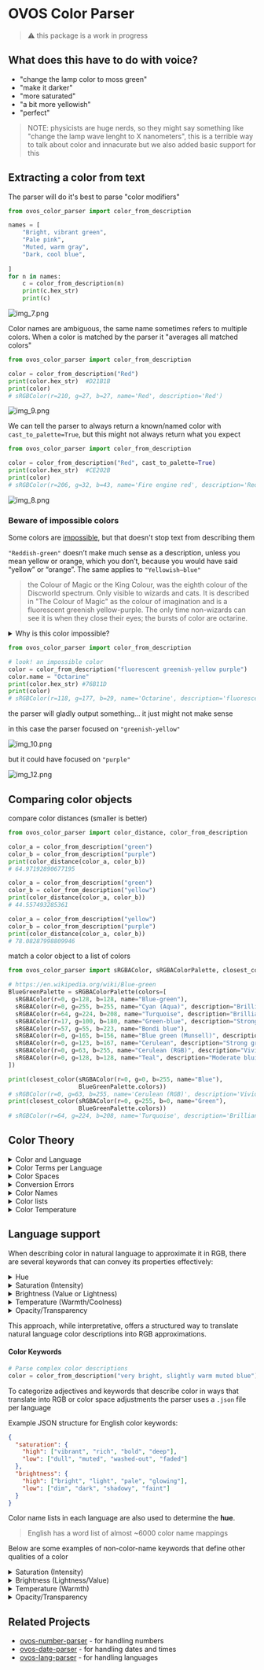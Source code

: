 # OVOS Color Parser

> :warning: this package is a work in progress

## What does this have to do with voice?

- "change the lamp color to moss green"
- "make it darker"
- "more saturated"
- "a bit more yellowish"
- "perfect"

> NOTE: physicists are huge nerds, so they might say something like "change the lamp wave lenght to X nanometers", this
> is a terrible way to talk about color and innacurate but we also added basic support for this



## Extracting a color from text

The parser will do it's best to parse "color modifiers"

```python
from ovos_color_parser import color_from_description

names = [
    "Bright, vibrant green",
    "Pale pink",
    "Muted, warm gray",
    "Dark, cool blue",
  
]
for n in names:
    c = color_from_description(n)
    print(c.hex_str)
    print(c)
```
![img_7.png](img_7.png)

Color names are ambiguous, the same name sometimes refers to multiple colors. When a color is matched by the parser it "averages all matched colors"
```python
from ovos_color_parser import color_from_description

color = color_from_description("Red")
print(color.hex_str)  #D21B1B
print(color) 
# sRGBColor(r=210, g=27, b=27, name='Red', description='Red')
```
![img_9.png](img_9.png)


We can tell the parser to always return a known/named color with `cast_to_palette=True`, but this might not always return what you expect
```python
from ovos_color_parser import color_from_description

color = color_from_description("Red", cast_to_palette=True)
print(color.hex_str)  #CE202B
print(color)
# sRGBColor(r=206, g=32, b=43, name='Fire engine red', description='Red')
```

![img_8.png](img_8.png)

### Beware of impossible colors

Some colors are [impossible](https://en.wikipedia.org/wiki/Impossible_color), but that doesn't stop text from describing them

`"Reddish-green"` doesn’t make much sense as a description, unless you mean yellow or orange, which you don’t, because you would have said “yellow” or “orange”. The same applies to `"Yellowish–blue"`

> the Colour of Magic or the King Colour, was the eighth colour of the Discworld spectrum. 
Only visible to wizards and cats. It is described in "The Colour of Magic" as the colour of imagination and is a fluorescent greenish yellow-purple. 
The only time non-wizards can see it is when they close their eyes; the bursts of color are octarine.

<details>
  <summary>Why is this color impossible?</summary>

Fluorescent greenish-yellow and purple are essentially opposite colors on the color wheel, with wavelengths that can’t coexist in a single light wave in the visible spectrum. Here’s why:

1. Color Wavelengths and Light: Greenish-yellow light falls in a wavelength range of about 560–590 nanometers, while purple is not a pure spectral color but a combination of blue (around 450–495 nm) and red (around 620–750 nm). Human eyes perceive purple as a combination of these two ends of the spectrum.
2. Color Opponency Theory: The human visual system relies on color opponency, where certain pairs of colors (like red-green and blue-yellow) are processed in opposing channels. Because of this, our brains can’t interpret colors that simultaneously activate both ends of an opponent channel. This is why we don’t perceive colors like reddish-green or yellowish-blue—our brains are simply wired to cancel out those combinations.
3. Perceptual Limits: Fluorescent colors are especially intense because they emit light in a narrow, concentrated wavelength range, making them appear very saturated and bright. Attempting to mix fluorescent greenish-yellow with purple not only challenges the physiology of the eye but would also result in a muted brown or gray tone, as the colors cancel each other out.

In short, fluorescent greenish-yellow and purple light can’t coexist in a way our eyes can interpret as a single, stable color because of the biological limits of human color perception.
</details>

```python
from ovos_color_parser import color_from_description

# look! an impossible color
color = color_from_description("fluorescent greenish-yellow purple")
color.name = "Octarine"
print(color.hex_str) #76B11D
print(color)
# sRGBColor(r=118, g=177, b=29, name='Octarine', description='fluorescent greenish-yellow purple')
```
the parser will gladly output something... it just might not make sense

in this case the parser focused on `"greenish-yellow"`

![img_10.png](img_10.png)

but it could have focused on `"purple"`

![img_12.png](img_12.png)

## Comparing color objects

compare color distances (smaller is better)

```python
from ovos_color_parser import color_distance, color_from_description

color_a = color_from_description("green")
color_b = color_from_description("purple")
print(color_distance(color_a, color_b))
# 64.97192890677195

color_a = color_from_description("green")
color_b = color_from_description("yellow")
print(color_distance(color_a, color_b))
# 44.557493285361

color_a = color_from_description("yellow")
color_b = color_from_description("purple")
print(color_distance(color_a, color_b))
# 78.08287998809946
```

match a color object to a list of colors

```python
from ovos_color_parser import sRGBAColor, sRGBAColorPalette, closest_color

# https://en.wikipedia.org/wiki/Blue-green
BlueGreenPalette = sRGBAColorPalette(colors=[
  sRGBAColor(r=0, g=128, b=128, name="Blue-green"),
  sRGBAColor(r=0, g=255, b=255, name="Cyan (Aqua)", description="Brilliant bluish green"),
  sRGBAColor(r=64, g=224, b=208, name="Turquoise", description="Brilliant bluish green"),
  sRGBAColor(r=17, g=100, b=180, name="Green-blue", description="Strong blue"),
  sRGBAColor(r=57, g=55, b=223, name="Bondi blue"),
  sRGBAColor(r=0, g=165, b=156, name="Blue green (Munsell)", description="Brilliant bluish green"),
  sRGBAColor(r=0, g=123, b=167, name="Cerulean", description="Strong greenish blue"),
  sRGBAColor(r=0, g=63, b=255, name="Cerulean (RGB)", description="Vivid blue"),
  sRGBAColor(r=0, g=128, b=128, name="Teal", description="Moderate bluish green"),
])

print(closest_color(sRGBAColor(r=0, g=0, b=255, name="Blue"),
                    BlueGreenPalette.colors))
# sRGBColor(r=0, g=63, b=255, name='Cerulean (RGB)', description='Vivid blue')
print(closest_color(sRGBAColor(r=0, g=255, b=0, name="Green"),
                    BlueGreenPalette.colors))
# sRGBColor(r=64, g=224, b=208, name='Turquoise', description='Brilliant bluish green')
```

## Color Theory

<details>
  <summary>Color and Language</summary>

Different languages are different names and numbers of colors! color is not universal!

For example, in many languages the colors described in English as "blue" and "green" are colexified, i.e., expressed
using a single umbrella term. To render this ambiguous notion in English, linguists use the blend word grue, from green
and blue

The wikipedia pages
for [Linguistic relativity and the color naming debate](https://en.wikipedia.org/wiki/Linguistic_relativity_and_the_color_naming_debate) , [Blue/Green distinction](Blue–green distinction in language)
and [Color terms](https://en.wikipedia.org/wiki/Color_term) offer a good introduction to this fascinating topic

Colors in language follow a specific evolutionary pattern. This pattern is as follows:

1. All languages contain terms for black and white.
2. If a language contains three terms, then it contains a term for red.
3. If a language contains four terms, then it contains a term for either green or yellow (but not both).
4. If a language contains five terms, then it contains terms for both green and yellow.
5. If a language contains six terms, then it contains a term for blue.
6. If a language contains seven terms, then it contains a term for brown.
7. If a language contains eight or more terms, then it contains terms for purple, pink, orange or gray.

</details>

<details>
  <summary>Color Terms per Language</summary>

In the Bassa language, there are **two terms** for classifying colors; ziza (white, yellow, orange, and red) and hui (
black, violet, blue, and green)

In the Bambara language, there are **three color terms**: dyema (white, beige), blema (reddish, brownish), and fima (
dark green, indigo, and black).

The Ovahimba use **four color names**: zuzu stands for dark shades of blue, red, green, and purple; vapa is white and
some shades of yellow; buru is some shades of green and blue; and dambu is some other shades of green, red, and brown.

![img.png](img.png)

English has **11 basic color terms**: black, white, red, green, yellow, blue, brown, orange, pink, purple, and gray;
other languages have between 2 and 12. All other colors are considered by most speakers of that language to be variants
of these basic color terms

Italian, Russian and Hebrew have **twelve basic color terms**, each distinguishing blue and light blue. A Russian will
make the same red/pink and orange/brown distinctions, but will also make a further distinction between синий (sinii) and
голубой (goluboi), which English speakers would call dark and light blue. To Russian speakers, sinii and goluboi are as
separate as red and pink, or orange and brown.

</details>



<details>
  <summary>Color Spaces</summary>

RGB uses additive color mixing, because it describes what kind of light needs to be emitted to produce a given color.
RGB stores individual values for red, green and blue. RGBA is RGB with an additional channel, alpha, to indicate
transparency. Common color spaces based on the RGB model include sRGB, Adobe RGB, ProPhoto RGB, scRGB, and CIE RGB.

![img_3.png](img_3.png)

CMYK uses subtractive color mixing used in the printing process, because it describes what kind of inks need to be
applied so the light reflected from the substrate and through the inks produces a given color. One starts with a white
substrate (canvas, page, etc.), and uses ink to subtract color from white to create an image. CMYK stores ink values for
cyan, magenta, yellow and black. There are many CMYK color spaces for different sets of inks, substrates, and press
characteristics (which change the dot gain or transfer function for each ink and thus change the appearance).

YIQ was formerly used in NTSC (North America, Japan and elsewhere) television broadcasts for historical reasons. This
system stores a luma value roughly analogous to (and sometimes incorrectly identified as)[9][10] luminance, along with
two chroma values as approximate representations of the relative amounts of blue and red in the color. It is similar to
the YUV scheme used in most video capture systems[11] and in PAL (Australia, Europe, except France, which uses SECAM)
television, except that the YIQ color space is rotated 33° with respect to the YUV color space and the color axes are
swapped. The YDbDr scheme used by SECAM television is rotated in another way.

YPbPr is a scaled version of YUV. It is most commonly seen in its digital form, YCbCr, used widely in video and image
compression schemes such as MPEG and JPEG.

xvYCC is a new international digital video color space standard published by the IEC (IEC 61966-2-4). It is based on the
ITU BT.601 and BT.709 standards but extends the gamut beyond the R/G/B primaries specified in those standards.

HSV (hue, saturation, value), also known as HSB (hue, saturation, brightness) is often used by artists because it is
often more natural to think about a color in terms of hue and saturation than in terms of additive or subtractive color
components. HSV is a transformation of an RGB color space, and its components and colorimetry are relative to the RGB
color space from which it was derived.

![img_2.png](img_2.png)

HSL (hue, saturation, lightness/luminance), also known as HLS or HSI (hue, saturation, intensity) is quite similar to
HSV, with "lightness" replacing "brightness". The difference is that the brightness of a pure color is equal to the
brightness of white, while the lightness of a pure color is equal to the lightness of a medium gray.

</details>


<details>
  <summary>Conversion Errors</summary>


A color in one absolute color space can be converted into another absolute color space, and back again, in general;
however, some color spaces may have gamut limitations, and converting colors that lie outside that gamut will not
produce correct results. There are also likely to be rounding errors, especially if the popular range of only 256
distinct values per component (8-bit color) is used.

One part of the definition of an absolute color space is the viewing conditions. The same color, viewed under different
natural or artificial lighting conditions, will look different. Those involved professionally with color matching may
use viewing rooms, lit by standardized lighting.

Occasionally, there are precise rules for converting between non-absolute color spaces. For example, HSL and HSV spaces
are defined as mappings of RGB. Both are non-absolute, but the conversion between them should maintain the same color.
However, in general, converting between two non-absolute color spaces (for example, RGB to CMYK) or between absolute and
non-absolute color spaces (for example, RGB to L*a*b*) is almost a meaningless concept.

</details>


<details>
  <summary>Color Names</summary>

A color term (or color name) is a word or phrase that refers to a specific color. The color term may refer to human
perception of that color (which is affected by visual context), or to an underlying physical property (such as a
specific wavelength of visible light).

There are also numerical systems of color specification, referred to as color spaces.

Not all colors have a name, think about a random combination of RGB values, we don't have names for every single hue!

![img_1.png](img_1.png)

</details>


<details>
  <summary>Color lists</summary>

We expect all computers to represent a color term as the same Hex value, but does this happen in practice? Who names the
colors?

Some standards have been proposed over the years to clearly define colors as a specific number we can represent in a
computer,

- [X11 colors](https://en.wikipedia.org/wiki/X11_color_names) - In computing, on the X Window System, X11 color names
  are represented in a simple text file, which maps certain strings to RGB color values. It was traditionally shipped
  with every X11 installation, hence the name. The web colors list is descended from it but differs for certain color
  names.
- [Web colors standard](https://en.wikipedia.org/wiki/Web_colors) - Web colors are colors used in displaying web pages
  on the World Wide Web; they can be described by way of three methods: a color may be specified as an RGB triplet, in
  hexadecimal format (a hex triplet) or according to its common English name in some case
- [Crayola colors](https://en.wikipedia.org/wiki/List_of_Crayola_crayon_colors) - Since 1903, Crayola has created over
  200 distinct colors for crayons, which often correlate to physical pigments.
- [RAL colors](https://en.wikipedia.org/wiki/List_of_RAL_colours) - Used mainly in Europe, RAL colors are a standard
  color matching system administered by the German organization RAL gGmbH.
- [Traditional colors of Japan](https://en.wikipedia.org/wiki/Traditional_colors_of_Japan) - The traditional colors of
  Japan are a collection of colors traditionally used in Japanese art, literature, textiles such as kimono, and other
  Japanese arts and crafts.
- [XKCD color list](https://xkcd.com/color/rgb/) - The 954 most common RGB monitor colors, as defined by several
  hundred thousand participants in the xkcd color name survey.

Nowadays there are many online projects that attempt to "name every color", anyone can go in there and name a hex value
whatever they want, we are not considering these color names as they have no widespread adoption and are essentiallly a
joke.

</details>


<details>
  <summary>Color Temperature</summary>

As a block of metal heats, its emitted light changes color from red to blue, with each color corresponding to a specific temperature in Kelvin, known as the “Color Temperature.”

For colors based on black-body theory, blue occurs at higher temperatures, whereas red occurs at lower temperatures. This is the opposite of the cultural associations attributed to colors, in which "red" is "hot", and "blue" is "cold".

> **food for thought**: Why are there no green stars?

![img_14.png](img_14.png)

Warmer colors (2700K–3000K) create a welcoming, relaxed atmosphere ideal for residential, hospitality, and lounge spaces, while cooler colors (4000K and above) provide a clean, focused environment suited for commercial, industrial, and some modern residential areas like kitchens.

![img_15.png](img_15.png)


</details>

## Language support

When describing color in natural language to approximate it in RGB, there are several keywords that can convey
its properties effectively:

<details>
  <summary>Hue</summary>

- **Description**: Hue refers to the basic color family, such as red, blue, green, or yellow.
- **Translation to RGB**:
    - The hue determines which of the primary RGB channels (red, green, or blue) will be most prominent. For example,
      “red” means a strong red channel with low green and blue, while “blue” means a high blue channel with low red and
      green.
    - Hues like "yellow" indicate both red and green channels are high with blue low, while "purple" combines red and
      blue with little green.
- **Strategy**: Identify the dominant hue, then adjust the RGB channels accordingly to reflect it.

</details>

<details>
  <summary>Saturation (Intensity)</summary>

- **Description**: Saturation, or chroma, is how pure or intense the color is. Terms like “vibrant,” “dull,” or “washed
  out” refer to saturation.
- **Translation to RGB**:
    - High saturation (vibrant): Increase the difference between the dominant channel(s) and others. For example, making
      the red channel much higher than green and blue for a vibrant red.
    - Low saturation (dull): Reduce the contrast between channels, creating a blend closer to grayscale. For instance,
      balancing red, green, and blue channels to similar values lowers saturation.
- **Strategy**: A term like "muted green" would mean lowering the green channel's intensity relative to a bright green,
  but still keeping it dominant over red and blue.

</details>

<details>
  <summary>Brightness (Value or Lightness)</summary>

- **Description**: Brightness refers to how light or dark the color appears. Words like “bright,” “dim,” “dark,” or
  “pale” are often used.
- **Translation to RGB**:
    - High brightness (bright): Increase the values across all channels.
    - Low brightness (dark): Decrease values across channels while maintaining the hue's relative balance.
- **Strategy**: A "pale pink" could be achieved by adding white (higher red, green, and blue values) to lighten a
  typical pink. For a "dark blue," all channels are reduced, but the blue remains higher than the others.

</details>


<details>
  <summary>Temperature (Warmth/Coolness)</summary>

- **Description**: Color temperature reflects whether a color feels warm or cool. Terms like "warm red," "cool green,"
  or "cold blue" apply here.
- **Translation to RGB**:
    - Warm colors: Increase red or red and green channels.
    - Cool colors: Increase blue or decrease red.
- **Strategy**: Adjust the balance between red, green, and blue to match the warmth or coolness described. For example,
  a "warm gray" would have a slight increase in red, while a "cool gray" would have a hint of blue.

</details>

<details>
  <summary>Opacity/Transparency</summary>

- **Description**: Opacity doesn’t affect RGB but is relevant for color perception, especially in design. Terms like
  “translucent,” “opaque,” or “sheer” describe it.
- **Translation to RGB**:
    - Opacity affects the alpha channel (RGBA) rather than RGB values.
- **Strategy**: If opacity is important, adjust the alpha channel rather than RGB. For instance, "translucent blue" with
  an alpha below 1.0 would show a slightly transparent overlay.

</details>

This approach, while interpretative, offers a structured way to translate natural language color descriptions into RGB
approximations.

#### Color Keywords 


```python
# Parse complex color descriptions
color = color_from_description("very bright, slightly warm muted blue")
```

To categorize adjectives and keywords that describe color in ways that translate into RGB or color space adjustments the
parser uses a `.json` file per language

Example JSON structure for English color keywords:
 
```json
{
  "saturation": {
    "high": ["vibrant", "rich", "bold", "deep"],
    "low": ["dull", "muted", "washed-out", "faded"]
  },
  "brightness": {
    "high": ["bright", "light", "pale", "glowing"],
    "low": ["dim", "dark", "shadowy", "faint"]
  }
}
```

Color name lists in each language are also used to determine the **hue**. 

> English has a word list of almost ~6000 color name mappings


Below are some examples of non-color-name keywords that define other qualities of a color

<details>
  <summary>Saturation (Intensity)</summary>

- **Very High Saturation**: For colors that are extremely intense or vivid.
    - Keywords: “neon,” “saturated,” “intense,” “brilliant,” “flamboyant”
- **High Saturation**: These adjectives indicate vibrant or intense colors where the hue is pronounced.
    - Keywords: “vibrant,” “rich,” “bold,” “deep,” “vivid,” “intense,” “pure,” “electric”
- **Low Saturation**: These adjectives imply a muted or washed-out appearance, often making the color appear closer to
  grayscale.
    - Keywords: “dull,” “muted,” “washed-out,” “faded,” “soft,” “pale,” “subdued,” “pastel”
- **Very Low Saturation**: For colors that are very desaturated, nearing grayscale.
    - Keywords: “drab,” “grayed,” “washed-out,” “faded,” “subdued”
</details>

<details>
  <summary>Brightness (Lightness/Value)</summary>

- **Very High Brightness**: Extremely bright colors, often implying high lightness or near-whiteness.
    - Keywords: “blinding,” “radiant,” “glowing,” “white,” “light-filled”
- **High Brightness**: Bright colors, often indicating a lighter shade or close to white.
    - Keywords: “bright,” “light,” “pale,” “glowing,” “luminous,” “brilliant,” “clear,” “radiant”
- **Low Brightness**: These terms describe darker or dimmer shades, closer to black.
    - Keywords: “dim,” “dark,” “shadowy,” “faint,” “gloomy,” “subdued,” “deep,” “midnight”
- **Very Low Brightness**: Colors that are nearly black or very dark.
    - Keywords: “pitch-dark,” “black,” “shadowed,” “deep,” “ink-like”

</details>

<details>
  <summary>Temperature (Warmth)</summary>

- **Very High Temperature (Very Warm)**: Intense warm colors, strongly leaning toward red, orange, or intense yellow.
    - Keywords: “fiery,” “lava-like,” “burning,” “blazing”
- **High Temperature (Warm Colors)**: Warmer colors suggest a shift towards red or yellow tones, giving the color a
  warmer feel.
    - Keywords: “warm,” “hot,” “fiery,” “sunny,” “toasty,” “scorching,” “amber,” “reddish”
- **Low Temperature (Cool Colors)**: Cooler colors involve blue or green tones, giving the color a cooler or icy
  appearance.
    - Keywords: “cool,” “cold,” “chilly,” “icy,” “frosty,” “crisp,” “bluish,” “aqua”
- **Very Low Temperature (Very Cool)**: Extremely cool tones, verging on cold, icy blues or greens.
    - Keywords: “icy,” “arctic,” “frigid,” “wintry,” “glacial”
</details>

<details>
  <summary>Opacity/Transparency</summary>


- **Very High Opacity**: Extremely solid or dense colors.
    - Keywords: “impenetrable,” “opaque,” “thick”
- **High Opacity**: Describes solid colors without transparency.
    - Keywords: “opaque,” “solid,” “dense,” “thick,” “cloudy,” “impenetrable,” “strong”
- **Low Opacity**: Indicates transparency or translucency, where the background may show through.
    - Keywords: “transparent,” “translucent,” “sheer,” “see-through,” “misty,” “delicate,” “airy”
- **Very Low Opacity**: Highly transparent or barely visible colors.
    - Keywords: “ethereal,” “ghostly,” “barely-there,” “translucent”

</details>


## Related Projects

- [ovos-number-parser](https://github.com/OpenVoiceOS/ovos-number-parser) - for handling numbers
- [ovos-date-parser](https://github.com/OpenVoiceOS/ovos-date-parser) - for handling dates and times
- [ovos-lang-parser](https://github.com/OVOSHatchery/ovos-lang-parser) - for handling languages
